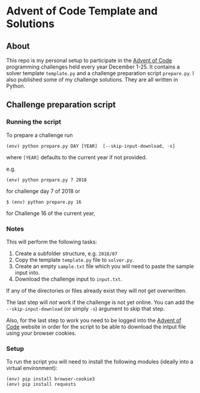 # Advent of Code Template and Solutions

## About

This repo is my personal setup to participate in the [Advent of Code](https://adventofcode.com/)
programming challenges held every year December 1-25. It contains a solver template `template.py`
and a challenge preparation script `prepare.py`. I also published some of my challenge solutions.
They are all written in Python.


## Challenge preparation script

### Running the script

To prepare a challenge run

    (env) python prepare.py DAY [YEAR]  [--skip-input-download, -s]

where `[YEAR]` defaults to the current year if not provided.

e.g.

    (env) python prepare.py 7 2018

for challenge day 7 of 2018 or 

    $ (env) python prepare.py 16

for Challenge 16 of the current year,

### Notes

This will perform the following tasks:
1. Create a subfolder structure, e.g. `2018/07`
2. Copy the template `template.py` file to `solver.py`.
3. Create an empty `sample.txt` file which you will need to paste the sample input into. 
4. Download the challenge input to `input.txt`.

If any of the directories or files already exist they will _not_ get overwritten.

The last step will _not_ work if the challenge is not yet online.
You can add the `--skip-input-download` (or simply `-s`) argument to skip that step.

Also, for the last step to work you need to be logged into the
[Advent of Code](https://adventofcode.com/) website in order for the script to be
able to download the intput file using your browser cookies.

### Setup

To run the script you will need to install the following modules (ideally into a
virtual environment):

    (env) pip install browser-cookie3
    (env) pip install requests
